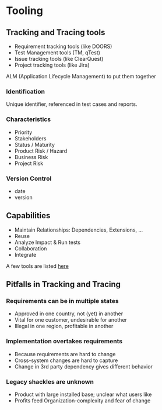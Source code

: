 # Tooling

## Tracking and Tracing tools

- Requirement tracking tools (like DOORS)
- Test Management tools (TM, qTest)
- Issue tracking tools (like ClearQuest)
- Project tracking tools (like Jira)

ALM (Application Lifecycle Management) to put them together

### Identification

Unique identifier, referenced in test cases and reports.

### Characteristics

- Priority
- Stakeholders
- Status / Maturity
- Product Risk / Hazard
- Business Risk
- Project Risk

### Version Control

- date
- version

## Capabilities

- Maintain Relationships: Dependencies, Extensions, ...
- Reuse
- Analyze Impact & Run tests
- Collaboration
- Integrate

A few tools are listed [here](https://thedigitalprojectmanager.com/requirements-management-tools/)

## Pitfalls in Tracking and Tracing

### Requirements can be in multiple states

- Approved in one country, not (yet) in another
- Vital for one customer, undesirable for another
- Illegal in one region, profitable in another

### Implementation overtakes requirements

- Because requirements are hard to change
- Cross-system changes are hard to capture
- Change in 3rd party dependency gives different behavior

### Legacy shackles are unknown

- Product with large installed base; unclear what users like
- Profits feed Organization-complexity and fear of change

